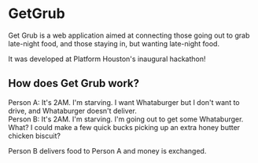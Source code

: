 GetGrub
=======
Get Grub is a web application aimed at connecting those going out to grab late-night food, and those staying in, but wanting late-night food. 

It was developed at Platform Houston's inaugural hackathon!

How does Get Grub work?
-----------------------
Person A: It's 2AM. I'm starving. I want Whataburger but I don't want to drive, and Whataburger doesn't deliver.  
Person B: It's 2AM. I'm starving. I'm going out to get some Whataburger. What? I could make a few quick bucks picking up an extra honey butter chicken biscuit?  

Person B delivers food to Person A and money is exchanged.